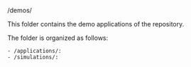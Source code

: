 /demos/

This folder contains the demo applications of the repository.

The folder is organized as follows:

    - /applications/:  
    - /simulations/: 
